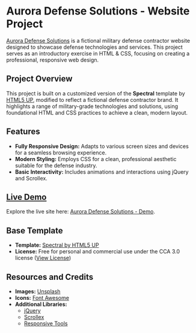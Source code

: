 # Aurora Defense Solutions - Website Project

[Aurora Defense Solutions](https://eelude.github.io/AuroraDefenseSolutions/) is a fictional military defense contractor website designed to showcase defense technologies and services. This project serves as an introductory exercise in HTML & CSS, focusing on creating a professional, responsive web design.

## Project Overview

This project is built on a customized version of the **Spectral** template by [HTML5 UP](https://html5up.net), modified to reflect a fictional defense contractor brand. It highlights a range of military-grade technologies and solutions, using foundational HTML and CSS practices to achieve a clean, modern layout.

## Features

- **Fully Responsive Design:** Adapts to various screen sizes and devices for a seamless browsing experience.
- **Modern Styling:** Employs CSS for a clean, professional aesthetic suitable for the defense industry.
- **Basic Interactivity:** Includes animations and interactions using jQuery and Scrollex.

## [Live Demo](https://eelude.github.io/AuroraDefenseSolutions/)

Explore the live site here: [Aurora Defense Solutions - Demo](https://eelude.github.io/AuroraDefenseSolutions/).

## Base Template

- **Template:** [Spectral by HTML5 UP](https://html5up.net/spectral)
- **License:** Free for personal and commercial use under the CCA 3.0 license ([View License](https://html5up.net/license))

## Resources and Credits

- **Images:** [Unsplash](https://unsplash.com/)
- **Icons:** [Font Awesome](https://fontawesome.io)
- **Additional Libraries:**
  - [jQuery](https://jquery.com)
  - [Scrollex](https://github.com/ajlkn/jquery.scrollex)
  - [Responsive Tools](https://github.com/ajlkn/responsive-tools)
